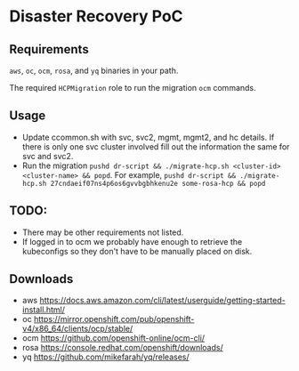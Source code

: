 # Disaster Recovery PoC

## Requirements
`aws`, `oc`, `ocm`, `rosa`, and `yq` binaries in your path.

The required `HCPMigration` role to run the migration `ocm` commands.

## Usage
- Update ccommon.sh with svc, svc2, mgmt, mgmt2, and hc details. If there is only one svc cluster involved fill out the information the same for svc and svc2. 
- Run the migration `pushd dr-script && ./migrate-hcp.sh <cluster-id> <cluster-name> && popd`. For example, `pushd dr-script && ./migrate-hcp.sh 27cndaeif07ns4p6os6gvvbgbhkenu2e some-rosa-hcp && popd`

## TODO:
- There may be other requirements not listed.
- If logged in to ocm we probably have enough to retrieve the kubeconfigs so they don't have to be manually placed on disk.

## Downloads
- aws https://docs.aws.amazon.com/cli/latest/userguide/getting-started-install.html/
- oc https://mirror.openshift.com/pub/openshift-v4/x86_64/clients/ocp/stable/
- ocm https://github.com/openshift-online/ocm-cli/
- rosa https://console.redhat.com/openshift/downloads/
- yq https://github.com/mikefarah/yq/releases/

